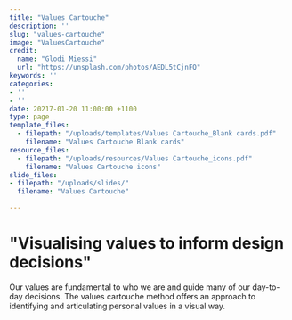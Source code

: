 ```yaml
---
title: "Values Cartouche"
description: ''
slug: "values-cartouche"
image: "ValuesCartouche"
credit:
  name: "Glodi Miessi"
  url: "https://unsplash.com/photos/AEDL5tCjnFQ"
keywords: ''
categories:
- ''
- ''
date: 20217-01-20 11:00:00 +1100
type: page
template_files:
  - filepath: "/uploads/templates/Values Cartouche_Blank cards.pdf"
    filename: "Values Cartouche Blank cards"
resource_files:
  - filepath: "/uploads/resources/Values Cartouche_icons.pdf"
    filename: "Values Cartouche icons"
slide_files:
- filepath: "/uploads/slides/"
  filename: "Values Cartouche"

---
```

# "Visualising values to inform design decisions"

Our values are fundamental to who we are and guide many of our day-to-day decisions. The values cartouche method offers an approach to identifying and articulating personal values in a visual way.
